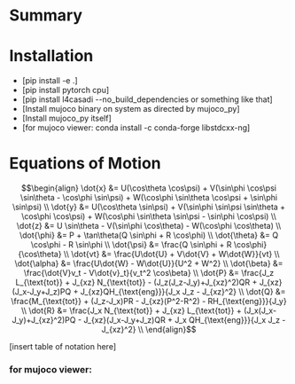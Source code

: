 
# Summary

# Installation

- [pip install -e .]
- [pip install pytorch cpu]
- [pip install l4casadi --no_build_dependencies or something like that]
- [Install mujoco binary on system as directed by mujoco_py]
- [Install mujoco_py itself]
- [for mujoco viewer: conda install -c conda-forge libstdcxx-ng]

# Equations of Motion

``` math
\begin{align}
\dot{x} &= U(\cos\theta \cos\psi) + V(\sin\phi \cos\psi \sin\theta - \cos\phi \sin\psi) + W(\cos\phi \sin\theta \cos\psi + \sin\phi \sin\psi) \\
\dot{y} &= U(\cos\theta \sin\psi) + V(\sin\phi \sin\psi \sin\theta + \cos\phi \cos\psi) + W(\cos\phi \sin\theta \sin\psi - \sin\phi \cos\psi) \\
\dot{z} &= U \sin\theta - V(\sin\phi \cos\theta) - W(\cos\phi \cos\theta) \\
\dot{\phi} &= P + \tan\theta(Q \sin\phi + R \cos\phi) \\
\dot{\theta} &= Q \cos\phi - R \sin\phi \\
\dot{\psi} &= \frac{Q \sin\phi + R \cos\phi}{\cos\theta} \\
\dot{vt} &= \frac{U\dot{U} + V\dot{V} + W\dot{W}}{vt} \\
\dot{\alpha} &= \frac{U\dot{W} - W\dot{U}}{U^2 + W^2} \\
\dot{\beta} &= \frac{\dot{V}v_t - V\dot{v}_t}{v_t^2 \cos\beta} \\
\dot{P} &= \frac{J_z L_{\text{tot}} + J_{xz} N_{\text{tot}} - (J_z(J_z-J_y)+J_{xz}^2)QR + J_{xz}(J_x-J_y+J_z)PQ + J_{xz}QH_{\text{eng}}}{J_x J_z - J_{xz}^2} \\
\dot{Q} &= \frac{M_{\text{tot}} + (J_z-J_x)PR - J_{xz}(P^2-R^2) - RH_{\text{eng}}}{J_y} \\
\dot{R} &= \frac{J_x N_{\text{tot}} + J_{xz} L_{\text{tot}} + (J_x(J_x-J_y)+J_{xz}^2)PQ - J_{xz}(J_x-J_y+J_z)QR + J_x QH_{\text{eng}}}{J_x J_z - J_{xz}^2} \\
\end{align}
```

[insert table of notation here]


### for mujoco viewer:



